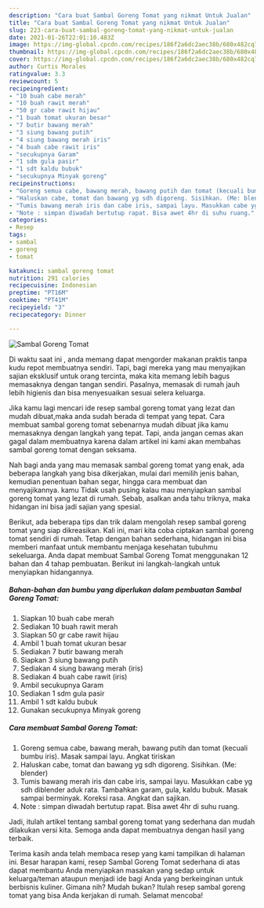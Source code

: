 ```yaml
---
description: "Cara buat Sambal Goreng Tomat yang nikmat Untuk Jualan"
title: "Cara buat Sambal Goreng Tomat yang nikmat Untuk Jualan"
slug: 223-cara-buat-sambal-goreng-tomat-yang-nikmat-untuk-jualan
date: 2021-01-26T22:01:10.483Z
image: https://img-global.cpcdn.com/recipes/186f2a6dc2aec38b/680x482cq70/sambal-goreng-tomat-foto-resep-utama.jpg
thumbnail: https://img-global.cpcdn.com/recipes/186f2a6dc2aec38b/680x482cq70/sambal-goreng-tomat-foto-resep-utama.jpg
cover: https://img-global.cpcdn.com/recipes/186f2a6dc2aec38b/680x482cq70/sambal-goreng-tomat-foto-resep-utama.jpg
author: Curtis Morales
ratingvalue: 3.3
reviewcount: 5
recipeingredient:
- "10 buah cabe merah"
- "10 buah rawit merah"
- "50 gr cabe rawit hijau"
- "1 buah tomat ukuran besar"
- "7 butir bawang merah"
- "3 siung bawang putih"
- "4 siung bawang merah iris"
- "4 buah cabe rawit iris"
- "secukupnya Garam"
- "1 sdm gula pasir"
- "1 sdt kaldu bubuk"
- "secukupnya Minyak goreng"
recipeinstructions:
- "Goreng semua cabe, bawang merah, bawang putih dan tomat (kecuali bumbu iris). Masak sampai layu. Angkat tiriskan"
- "Haluskan cabe, tomat dan bawang yg sdh digoreng. Sisihkan. (Me: blender)"
- "Tumis bawang merah iris dan cabe iris, sampai layu. Masukkan cabe yg sdh diblender aduk rata. Tambahkan garam, gula, kaldu bubuk. Masak sampai berminyak. Koreksi rasa. Angkat dan sajikan."
- "Note : simpan diwadah bertutup rapat. Bisa awet 4hr di suhu ruang."
categories:
- Resep
tags:
- sambal
- goreng
- tomat

katakunci: sambal goreng tomat 
nutrition: 291 calories
recipecuisine: Indonesian
preptime: "PT16M"
cooktime: "PT41M"
recipeyield: "3"
recipecategory: Dinner

---
```



![Sambal Goreng Tomat](https://img-global.cpcdn.com/recipes/186f2a6dc2aec38b/680x482cq70/sambal-goreng-tomat-foto-resep-utama.jpg)

Di waktu  saat ini , anda memang dapat mengorder makanan praktis tanpa kudu repot membuatnya sendiri. Tapi, bagi mereka yang mau menyajikan sajian eksklusif untuk orang tercinta, maka kita memang lebih bagus memasaknya dengan tangan sendiri. Pasalnya, memasak di rumah jauh lebih higienis dan bisa menyesuaikan sesuai selera keluarga.

Jika kamu lagi mencari ide resep sambal goreng tomat yang lezat dan mudah dibuat,maka anda sudah berada di tempat yang tepat. Cara membuat sambal goreng tomat  sebenarnya mudah dibuat jika kamu memasaknya dengan langkah yang tepat. Tapi, anda jangan cemas akan gagal dalam membuatnya 
karena dalam artikel ini kami akan membahas sambal goreng tomat dengan seksama.  



Nah bagi anda yang mau memasak sambal goreng tomat yang enak, ada beberapa langkah yang bisa dikerjakan, mulai dari memilih jenis bahan, kemudian penentuan bahan segar, hingga cara membuat dan menyajikannya. kamu Tidak usah pusing kalau mau menyiapkan sambal goreng tomat yang lezat di rumah. Sebab, asalkan anda  tahu triknya, maka hidangan ini bisa jadi sajian yang spesial.

Berikut, ada beberapa tips dan trik dalam mengolah resep sambal goreng tomat yang siap dikreasikan. Kali ini, mari kita coba ciptakan sambal goreng tomat sendiri di rumah. Tetap dengan bahan sederhana, hidangan ini bisa memberi manfaat untuk membantu menjaga kesehatan tubuhmu sekeluarga. Anda dapat membuat Sambal Goreng Tomat menggunakan 12 bahan dan 4 tahap pembuatan. Berikut ini langkah-langkah untuk menyiapkan hidangannya.

<!--inarticleads1-->

##### Bahan-bahan dan bumbu yang diperlukan dalam pembuatan Sambal Goreng Tomat:

1. Siapkan 10 buah cabe merah
1. Sediakan 10 buah rawit merah
1. Siapkan 50 gr cabe rawit hijau
1. Ambil 1 buah tomat ukuran besar
1. Sediakan 7 butir bawang merah
1. Siapkan 3 siung bawang putih
1. Sediakan 4 siung bawang merah (iris)
1. Sediakan 4 buah cabe rawit (iris)
1. Ambil secukupnya Garam
1. Sediakan 1 sdm gula pasir
1. Ambil 1 sdt kaldu bubuk
1. Gunakan secukupnya Minyak goreng




<!--inarticleads2-->

##### Cara membuat Sambal Goreng Tomat:

1. Goreng semua cabe, bawang merah, bawang putih dan tomat (kecuali bumbu iris). Masak sampai layu. Angkat tiriskan
1. Haluskan cabe, tomat dan bawang yg sdh digoreng. Sisihkan. (Me: blender)
1. Tumis bawang merah iris dan cabe iris, sampai layu. Masukkan cabe yg sdh diblender aduk rata. Tambahkan garam, gula, kaldu bubuk. Masak sampai berminyak. Koreksi rasa. Angkat dan sajikan.
1. Note : simpan diwadah bertutup rapat. Bisa awet 4hr di suhu ruang.




Jadi, itulah artikel tentang  sambal goreng tomat  yang sederhana dan mudah dilakukan versi kita. Semoga anda dapat membuatnya dengan hasil yang terbaik. 

Terima kasih anda telah membaca resep yang kami tampilkan di halaman ini. Besar harapan kami, resep  Sambal Goreng Tomat sederhana di atas dapat membantu Anda menyiapkan masakan yang sedap untuk keluarga/teman ataupun menjadi ide bagi Anda yang berkeinginan untuk berbisnis kuliner. Gimana nih? Mudah bukan? Itulah resep sambal goreng tomat yang bisa Anda kerjakan di rumah. Selamat mencoba!

